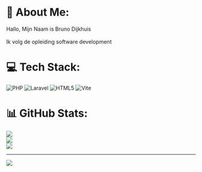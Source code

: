 # 💫 About Me:
Hallo, Mijn Naam is Bruno Dijkhuis<br><br>Ik volg de opleiding software development


# 💻 Tech Stack:
![PHP](https://img.shields.io/badge/php-%23777BB4.svg?style=for-the-badge&logo=php&logoColor=white) ![Laravel](https://img.shields.io/badge/laravel-%23FF2D20.svg?style=for-the-badge&logo=laravel&logoColor=white) ![HTML5](https://img.shields.io/badge/html5-%23E34F26.svg?style=for-the-badge&logo=html5&logoColor=white) ![Vite](https://img.shields.io/badge/vite-%23646CFF.svg?style=for-the-badge&logo=vite&logoColor=white)
# 📊 GitHub Stats:
![](https://github-readme-stats.vercel.app/api?username=Bruntho2802&theme=dark&hide_border=false&include_all_commits=false&count_private=false)<br/>
![](https://github-readme-streak-stats.herokuapp.com/?user=Bruntho2802&theme=dark&hide_border=false)<br/>
![](https://github-readme-stats.vercel.app/api/top-langs/?username=Bruntho2802&theme=dark&hide_border=false&include_all_commits=false&count_private=false&layout=compact)

---
[![](https://visitcount.itsvg.in/api?id=Bruntho2802&icon=0&color=0)](https://visitcount.itsvg.in)

<!-- Proudly created with GPRM ( https://gprm.itsvg.in ) -->
